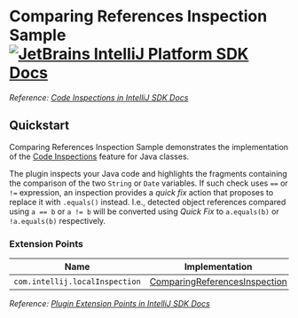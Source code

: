 # Comparing References Inspection Sample [![JetBrains IntelliJ Platform SDK Docs](https://jb.gg/badges/docs.svg)][docs]
*Reference: [Code Inspections in IntelliJ SDK Docs][docs:code_inspections]*

## Quickstart

Comparing References Inspection Sample demonstrates the implementation
of the [Code Inspections][docs:code_inspections] feature for Java classes. 

The plugin inspects your Java code and highlights the fragments containing the comparison of the two `String` or `Date`
variables. If such check uses `==` or `!=` expression, an inspection provides a *quick fix* action that proposes
to replace it with `.equals()` instead. I.e., detected object references compared using `a == b` or `a != b` will be
converted using *Quick Fix* to `a.equals(b)` or `!a.equals(b)` respectively.

### Extension Points

| Name                           | Implementation                                                      | Extension Point Class                                    |
| ------------------------------ | ------------------------------------------------------------------- | -------------------------------------------------------- |
| `com.intellij.localInspection` | [ComparingReferencesInspection][file:ComparingReferencesInspection] | [AbstractBaseJavaLocalInspectionTool][sdk:AbstractBJLIT] |

*Reference: [Plugin Extension Points in IntelliJ SDK Docs][docs:ep]*


[docs]: https://www.jetbrains.org/intellij/sdk/docs
[docs:code_inspections]: https://www.jetbrains.org/intellij/sdk/docs/tutorials/code_inspections.html
[docs:ep]: https://www.jetbrains.org/intellij/sdk/docs/basics/plugin_structure/plugin_extensions.html

[file:ComparingReferencesInspection]: ./src/main/java/org/intellij/sdk/codeInspection/ComparingReferencesInspection.java

[sdk:AbstractBJLIT]: upsource:///java/java-analysis-api/src/com/intellij/codeInspection/AbstractBaseJavaLocalInspectionTool.java
